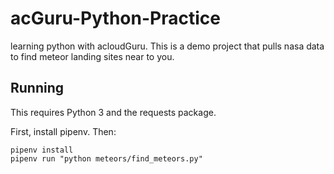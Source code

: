 # acGuru-Python-Practice
learning python with acloudGuru. This is a demo project that pulls nasa data to
find meteor landing sites near to you.

## Running

This requires Python 3 and the requests package.

First, install pipenv. Then:

```
pipenv install
pipenv run "python meteors/find_meteors.py"
```
